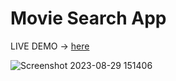 # Movie Search App
 
LIVE DEMO -> [here](https://mohdfaizanrizvi.github.io/Movie-App/)

![Screenshot 2023-08-29 151406](https://github.com/mohdfaizanrizvi/Movie-App/assets/129384837/36cfa95b-e5b1-4878-a08a-309b6388a6af)

